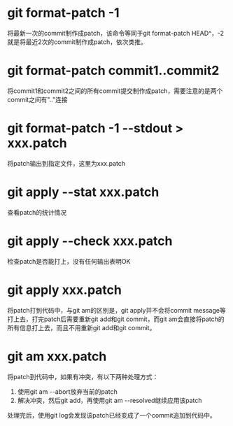 # git format-patch -1

将最新一次的commit制作成patch，该命令等同于git format-patch HEAD^，-2就是将最近2次的commit制作成patch，依次类推。

# git format-patch commit1..commit2

将commit1和commit2之间的所有commit提交制作成patch，需要注意的是两个commit之间有".."连接

# git format-patch -1 --stdout > xxx.patch

将patch输出到指定文件，这里为xxx.patch

# git apply --stat xxx.patch

查看patch的统计情况

# git apply --check xxx.patch

检查patch是否能打上，没有任何输出表明OK

# git apply xxx.patch

将patch打到代码中，与git am的区别是，git apply并不会将commit message等打上去，打完patch后需要重新git add和git commit，而git am会直接将patch的所有信息打上去，而且不用重新git add和git commit。

# git am xxx.patch

将patch到代码中，如果有冲突，有以下两种处理方式：

1. 使用git am --abort放弃当前的patch
2. 解决冲突，然后git add，再使用git am --resolved继续应用该patch

处理完后，使用git log会发现该patch已经变成了一个commit追加到代码中。
